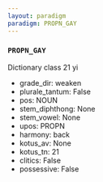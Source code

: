 ```yaml
---
layout: paradigm
paradigm: PROPN_GAY
---
```

### ` PROPN_GAY `

Dictionary class 21 yi
* grade_dir: weaken
* plurale_tantum: False
* pos: NOUN
* stem_diphthong: None
* stem_vowel: None
* upos: PROPN
* harmony: back
* kotus_av: None
* kotus_tn: 21
* clitics: False
* possessive: False
